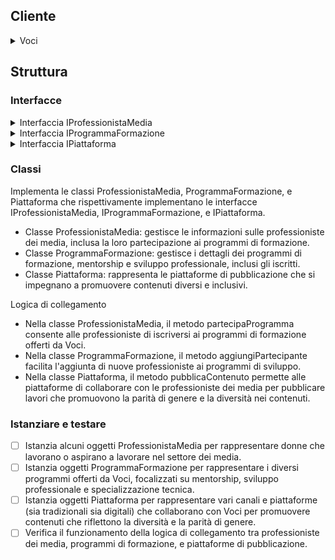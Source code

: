 ## Cliente

<details>
<summary>Voci</summary>

### Nome

Voci

### Da dove nasce l'idea

Si sente la la mancanza di voci femminili nel panorama europeo, così le fondatrici hanno voluto rompere questo silenzio.

### Vision

Contribuire al raggiungimento della parità di genere.

### Mission

Dare voce alle donne che stanno cambiando il mondo con piccoli e grandi passi.

### Chi siamo

Voci è un media brand nato per colmare il vuoto di una narrazione mediatica spesso con un'impronta che non dà spazio alle voce delle donne. Qui si cerca la parità, la condivisione delle storie di donne che stanno lottando per arrivarci.

Il team è composto da donne e uomini che credono nella parità e nella divulgazione dei valori di uguaglianza e rispetto reciproco.

###### Come funziona?

Voci divulga sul blog, sui social e su YouTube notizie, narrazioni e punti di vista differenti.

Vengono realizzati principalmente video, interviste e servizi, a volte sponsorizzati da grandi aziende o istituzioni in linea con i loro valori. I social sono il veicolo più forte, dove si aprono dibattiti e confronti e dove c’è una maggiore diffusione.

</details>

## Struttura

### Interfacce

<details>
<summary> Interfaccia IProfessionistaMedia </summary>
</br>

_Definisci un'interfaccia IProfessionistaMedia per rappresentare le donne che lavorano o aspirano a lavorare nei media.Segui queste indicazioni:_

#### Proprietà:

- [ ] nome
- [ ] cognome
- [ ] specializzazione (giornalismo, regia, produzione, ecc.)
- [ ] esperienza
- [ ] interessi

#### Metodo:

per iscriversi a un programma di formazione.

- [ ] _partecipaProgramma(programma: IProgrammaFormazione): void_

</details>

<details>
<summary>Interfaccia IProgrammaFormazione</summary>
</br>

_Definisci un'interfaccia IProgrammaFormazione per rappresentare i programmi di formazione, mentorship e sviluppo professionale offerti da Voci. Segui queste indicazioni:_

#### Proprietà:

- [ ] titolo
- [ ] descrizione
- [ ] ambito di specializzazione
- [ ] durata
- [ ] elenco partecipanti (IProfessionistaMedia[])

#### Metodo:

per aggiungere una professionista all'elenco dei partecipanti.

- [ ] _aggiungiPartecipante(professionista: IProfessionistaMedia): void_

</details>

<details>
<summary>Interfaccia IPiattaforma</summary>
</br>

_Definisci un'interfaccia IPiattaforma per rappresentare le piattaforme di pubblicazione (sia tradizionali che digitali) che collaborano con il media per promuovere contenuti che rispecchiano la diversità e la parità di genere. Segui queste indicazioni:_

#### Proprietà:

- [ ] nome
- [ ] tipo (stampato, online, audiovisivo)
- [ ] descrizione
- [ ] categorie di contenuto

#### Metodo:

per pubblicare il lavoro di una professionista media.

- [ ] _pubblicaContenuto(professionista: IProfessionistaMedia, contenuto: string): void_

</details>

### Classi

Implementa le classi ProfessionistaMedia, ProgrammaFormazione, e Piattaforma che rispettivamente implementano le interfacce IProfessionistaMedia, IProgrammaFormazione, e IPiattaforma.

- Classe ProfessionistaMedia: gestisce le informazioni sulle professioniste dei media, inclusa la loro partecipazione ai programmi di formazione.
- Classe ProgrammaFormazione: gestisce i dettagli dei programmi di formazione, mentorship e sviluppo professionale, inclusi gli iscritti.
- Classe Piattaforma: rappresenta le piattaforme di pubblicazione che si impegnano a promuovere contenuti diversi e inclusivi.

Logica di collegamento

- Nella classe ProfessionistaMedia, il metodo partecipaProgramma consente alle professioniste di iscriversi ai programmi di formazione offerti da Voci.
- Nella classe ProgrammaFormazione, il metodo aggiungiPartecipante facilita l'aggiunta di nuove professioniste ai programmi di sviluppo.
- Nella classe Piattaforma, il metodo pubblicaContenuto permette alle piattaforme di collaborare con le professioniste dei media per pubblicare lavori che promuovono la parità di genere e la diversità nei contenuti.

### Istanziare e testare

- [ ] Istanzia alcuni oggetti ProfessionistaMedia per rappresentare donne che lavorano o aspirano a lavorare nel settore dei media.
- [ ] Istanzia oggetti ProgrammaFormazione per rappresentare i diversi programmi offerti da Voci, focalizzati su mentorship, sviluppo professionale e specializzazione tecnica.
- [ ] Istanzia oggetti Piattaforma per rappresentare vari canali e piattaforme (sia tradizionali sia digitali) che collaborano con Voci per promuovere contenuti che riflettono la diversità e la parità di genere.
- [ ] Verifica il funzionamento della logica di collegamento tra professioniste dei media, programmi di formazione, e piattaforme di pubblicazione.
